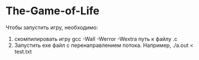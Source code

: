 # The-Game-of-Life

Чтобы запустить игру, необходимо:
1. скомпилировать игру gcc -Wall -Werror -Wextra путь к файлу .c
2. Запустить exe файл с перенаправлением потока. Например, ./a.out < test.txt
